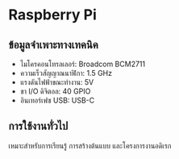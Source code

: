 # Raspberry Pi

## ข้อมูลจำเพาะทางเทคนิค

- ไมโครคอนโทรลเลอร์: Broadcom BCM2711
- ความเร็วสัญญาณนาฬิกา: 1.5 GHz
- แรงดันไฟฟ้าขณะทำงาน: 5V
- ขา I/O ดิจิตอล: 40 GPIO
- อินเทอร์เฟซ USB: USB-C

## การใช้งานทั่วไป

เหมาะสำหรับการเรียนรู้ การสร้างต้นแบบ และโครงการงานอดิเรก
